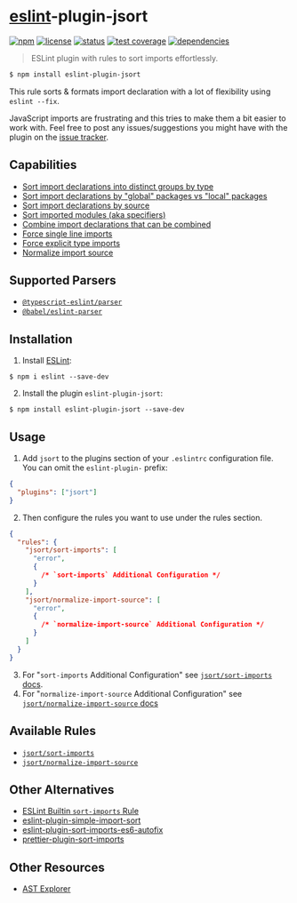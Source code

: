 # [eslint](https://github.com/eslint/eslint)-plugin-jsort

[![npm](http://img.shields.io/npm/v/eslint-plugin-jsort.svg?style=flat-square)](https://www.npmjs.com/package/eslint-plugin-jsort)
[![license](https://img.shields.io/npm/l/eslint-plugin-jsort?style=flat-square)](https://github.com/Nate-Wilkins/eslint-plugin-jsort/blob/main/LICENSE)
[![status](https://img.shields.io/travis/com/nate-wilkins/eslint-plugin-jsort?style=flat-square)](https://travis-ci.com/Nate-Wilkins/eslint-plugin-jsort)
[![test coverage](https://img.shields.io/badge/test%20coverage-100%25-green?style=flat-square)](https://travis-ci.com/Nate-Wilkins/eslint-plugin-jsort)
[![dependencies](https://david-dm.org/nate-wilkins/eslint-plugin-jsort.svg?style=flat-square)](https://david-dm.org/nate-wilkins/eslint-plugin-jsort)

> ESLint plugin with rules to sort imports effortlessly.

```bash
$ npm install eslint-plugin-jsort
```

This rule sorts & formats import declaration with a lot of flexibility using `eslint --fix`.

JavaScript imports are frustrating and this tries to make them a bit easier to work with.
Feel free to post any issues/suggestions you might have with the plugin on the [issue
tracker](https://github.com/Nate-Wilkins/eslint-plugin-jsort/issues).

## Capabilities

- [Sort import declarations into distinct groups by type](./docs/rules/sort-imports.md#sorting-by-type)
- [Sort import declarations by "global" packages vs "local" packages](./docs/rules/sort-imports.md#sorting-by-type)
- [Sort import declarations by source](./docs/rules/sort-imports.md#sorting-by-source)
- [Sort imported modules (aka specifiers)](./docs/rules/sort-imports.md#sorting-by-specifier)
- [Combine import declarations that can be combined](./docs/rules/sort-imports.md#force-combine-same-source-imports)
- [Force single line imports](./docs/rules/sort-imports.md#force-single-line-imports)
- [Force explicit type imports](./docs/rules/sort-imports.md#force-explicit-type-imports)
- [Normalize import source](./docs/rules/normalize-import-source.md)

## Supported Parsers

- [`@typescript-eslint/parser`](https://github.com/typescript-eslint/typescript-eslint)
- [`@babel/eslint-parser`](https://github.com/babel/babel)

## Installation

1. Install [ESLint](http://eslint.org):

```
$ npm i eslint --save-dev
```

2. Install the plugin `eslint-plugin-jsort`:

```
$ npm install eslint-plugin-jsort --save-dev
```

## Usage

1. Add `jsort` to the plugins section of your `.eslintrc` configuration file. You can omit the `eslint-plugin-` prefix:

```json
{
  "plugins": ["jsort"]
}
```

2. Then configure the rules you want to use under the rules section.

```json
{
  "rules": {
    "jsort/sort-imports": [
      "error",
      {
        /* `sort-imports` Additional Configuration */
      }
    ],
    "jsort/normalize-import-source": [
      "error",
      {
        /* `normalize-import-source` Additional Configuration */
      }
    ]
  }
}
```

3. For "`sort-imports` Additional Configuration" see [`jsort/sort-imports` docs](./docs/rules/sort-imports.md).
4. For "`normalize-import-source` Additional Configuration" see [`jsort/normalize-import-source` docs](./docs/rules/normalize-import-source.md)

## Available Rules

- [`jsort/sort-imports`](./docs/rules/sort-imports.md)
- [`jsort/normalize-import-source`](./docs/rules/normalize-import-source.md)

## Other Alternatives

- [ESLint Builtin `sort-imports` Rule](https://eslint.org/docs/rules/sort-imports)
- [eslint-plugin-simple-import-sort](https://github.com/lydell/eslint-plugin-simple-import-sort)
- [eslint-plugin-sort-imports-es6-autofix](https://github.com/marudor/eslint-plugin-sort-imports-es6-autofix)
- [prettier-plugin-sort-imports](https://github.com/trivago/prettier-plugin-sort-imports)

## Other Resources

- [AST Explorer](https://astexplorer.net/)

